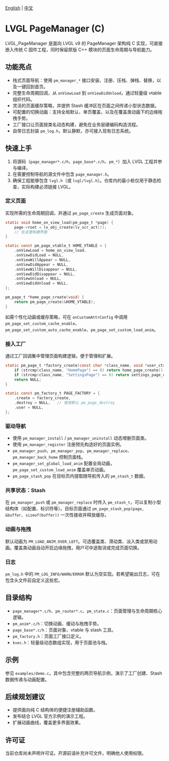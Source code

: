 [English](README.en.md) | [中文](README.zh.md)

# LVGL PageManager (C)

LVGL_PageManager 是面向 LVGL v9 的 PageManager 架构纯 C 实现，可直接嵌入传统 C 固件工程，同时保留原版 C++ 模块的页面生命周期与导航能力。

## 功能亮点
- 栈式页面导航：使用 `pm_manager_*` 接口安装、注册、压栈、弹栈、替换，以及一键回到首页。
- 完整生命周期回调，从 `onViewLoad` 到 `onViewDidUnload`，通过轻量级 vtable 组织代码。
- 灵活的页面缓存策略，并提供 Stash 缓冲区在页面之间传递小型状态数据。
- 可配置的切换动画：支持全局默认、单页覆盖，以及在覆盖类动画下的边缘拖拽手势。
- 工厂接口让页面按类名动态构建，避免在业务层硬编码构造流程。
- 自带日志封装 `pm_log.h`，默认静默，亦可接入现有日志系统。

## 快速上手
1. 将源码（`page_manager*.c/h`、`page_base*.c/h`、`pm_*`）加入 LVGL 工程并参与编译。
2. 在需要控制导航的源文件中包含 `page_manager.h`。
3. 确保工程能够包含 `lvgl.h`（或 `lvgl/lvgl.h`）。仓库内的最小桩仅用于静态检查，实际构建必须链接 LVGL。

### 定义页面
实现所需的生命周期回调，并通过 `pm_page_create` 生成页面对象。

```c
static void home_on_view_load(pm_page_t *page) {
    page->root = lv_obj_create(lv_scr_act());
    // 在这里构建界面
}

static const pm_page_vtable_t HOME_VTABLE = {
    .onViewLoad = home_on_view_load,
    .onViewDidLoad = NULL,
    .onViewWillAppear = NULL,
    .onViewDidAppear = NULL,
    .onViewWillDisappear = NULL,
    .onViewDidDisappear = NULL,
    .onViewUnload = NULL,
    .onViewDidUnload = NULL,
};

pm_page_t *home_page_create(void) {
    return pm_page_create(&HOME_VTABLE);
}
```

如需个性化动画或缓存策略，可在 `onCustomAttrConfig` 中调用 `pm_page_set_custom_cache_enable`、`pm_page_set_custom_auto_cache_enable`、`pm_page_set_custom_load_anim`。

### 接入工厂
通过工厂回调集中管理页面构建逻辑，便于管理和扩展。

```c
static pm_page_t *factory_create(const char *class_name, void *user_ctx) {
    if (strcmp(class_name, "HomePage") == 0) return home_page_create();
    if (strcmp(class_name, "SettingsPage") == 0) return settings_page_create();
    return NULL;
}

static const pm_factory_t PAGE_FACTORY = {
    .create = factory_create,
    .destroy = NULL,   // 使用默认 pm_page_destroy
    .user = NULL,
};
```

### 驱动导航
- 使用 `pm_manager_install` / `pm_manager_uninstall` 动态增删页面类。
- 使用 `pm_manager_register` 注册预先构造好的页面实例。
- `pm_manager_push`、`pm_manager_pop`、`pm_manager_replace`、`pm_manager_back_home` 控制页面栈。
- `pm_manager_set_global_load_anim` 配置全局动画，`pm_page_set_custom_load_anim` 覆盖单页动画。
- `pm_page_stash_pop` 在目标页内提取随导航传入的 `pm_stash_t` 数据。

### 共享状态：Stash
在 `pm_manager_push` 或 `pm_manager_replace` 时传入 `pm_stash_t`，可以复制小型结构体（如配置、标识符等）。目标页面通过 `pm_page_stash_pop(page, &buffer, sizeof(buffer))` 一次性接收并释放缓存。

### 动画与拖拽
默认动画为 `PM_LOAD_ANIM_OVER_LEFT`。可选覆盖类、滑动类、淡入类或禁用动画。覆盖类动画自动开启边缘拖拽，用户可中途取消或完成页面切换。

### 日志
`pm_log.h` 中的 `PM_LOG_INFO/WARN/ERROR` 默认为空实现。若希望输出日志，可在包含头文件前自定义这些宏。

## 目录结构
- `page_manager*.c/h`、`pm_router*.c`、`pm_state.c`：页面管理与生命周期核心逻辑。
- `pm_anim*.c/h`：切换动画、缓动与拖拽手势。
- `page_base*.c/h`：页面对象、vtable 与 stash 工具。
- `pm_factory.h`：页面工厂接口定义。
- `kvec.h`：轻量级动态数组实现，用于页面池与栈。

## 示例
参见 `examples/demo.c`，其中包含完整的两页导航示例，演示了工厂创建、Stash 数据传递与动画配置。

## 后续规划建议
- 提供面向纯 C 结构体的便捷注册辅助函数。
- 发布结合 LVGL 官方示例的演示工程。
- 扩展动画曲线，覆盖更多界面效果。

## 许可证
当前仓库尚未声明许可证。开源前请补充许可文件，明确他人使用权限。

